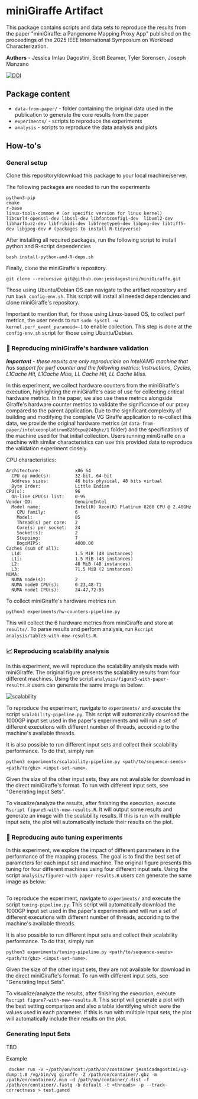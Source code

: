 # miniGiraffe Artifact
This package contains scripts and data sets to reproduce the results from the paper "miniGiraffe: a Pangenome Mapping Proxy App" published on the proceedings of the 2025 IEEE International Symposium on Workload Characterization.

**Authors** - Jessica Imlau Dagostini, Scott Beamer, Tyler Sorensen, Joseph Manzano


[![DOI](https://zenodo.org/badge/doi/10.5281/zenodo.16930194.svg)](http://dx.doi.org/10.5281/zenodo.16930194)

## Package content

- `data-from-paper/` - folder containing the original data used in the publication to generate the core results from the paper
- `experiments/` - scripts to reproduce the experiments
- `analysis` - scripts to reproduce the data analysis and plots

## How-to's

### General setup
Clone this repository/download this package to your local machine/server.

The following packages are needed to run the experiments
```
python3-pip
cmake
r-base
linux-tools-common # (or specific version for linux kernel)
libcurl4-openssl-dev libssl-dev libfontconfig1-dev  libxml2-dev libharfbuzz-dev libfribidi-dev libfreetype6-dev libpng-dev libtiff5-dev libjpeg-dev # (packages to install R-tidyverse)
```

After installing all required packages, run the following script to install python and R-script dependencies

```bash install-python-and-R-deps.sh```

Finally, clone the miniGiraffe's repository.

```git clone --recursive git@github.com:jessdagostini/miniGiraffe.git```

Those using Ubuntu/Debian OS can navigate to the artifact repository and run 
```bash config-env.sh```. This script will install all needed dependencies and clone miniGiraffe's repository.

Important to mention that, for those using Linux-based OS, to collect perf metrics, the user needs to run `sudo sysctl -w kernel.perf_event_paranoid=-1` to enable collection. This step is done at the `config-env.sh` script for those using Ubuntu/Debian.

### 🤖 Reproducing miniGiraffe's hardware validation
***Important** - these results are only reproducible on Intel/AMD machine that has support for perf counter and the following metrics: Instructions, Cycles, L1Cache Hit, L1Cache Miss, LL Cache Hit, LL Cache Miss.*

In this experiment, we collect hardware counters from the miniGiraffe's execution, highlighting the miniGiraffe's ease of use for collecting critical hardware metrics. In the paper, we also use these metrics alongside Giraffe's hardware counter metrics to validate the significance of our proxy compared to the parent application. Due to the significant complexity of building and modifying the complete VG Giraffe application to re-collect this data, we provide the original hardware metrics (at `data-from-paper/intelxeonplatinum8260cpu@240ghz/1` folder) and the specifications of the machine used for that initial collection. Users running miniGiraffe on a machine with similar characteristics can use this provided data to reproduce the validation experiment closely.

CPU characteristics:
```
Architecture:             x86_64
  CPU op-mode(s):         32-bit, 64-bit
  Address sizes:          46 bits physical, 48 bits virtual
  Byte Order:             Little Endian
CPU(s):                   96
  On-line CPU(s) list:    0-95
Vendor ID:                GenuineIntel
  Model name:             Intel(R) Xeon(R) Platinum 8260 CPU @ 2.40GHz
    CPU family:           6
    Model:                85
    Thread(s) per core:   2
    Core(s) per socket:   24
    Socket(s):            2
    Stepping:             7
    BogoMIPS:             4800.00
Caches (sum of all):      
  L1d:                    1.5 MiB (48 instances)
  L1i:                    1.5 MiB (48 instances)
  L2:                     48 MiB (48 instances)
  L3:                     71.5 MiB (2 instances)
NUMA:                     
  NUMA node(s):           2
  NUMA node0 CPU(s):      0-23,48-71
  NUMA node1 CPU(s):      24-47,72-95
```

To collect miniGiraffe's hardware metrics run

```python3 experiments/hw-counters-pipeline.py```

This will collect the 6 hardware metrics from miniGiraffe and store at `results/`.
To parse results and perform analysis, run
```Rscript analysis/table5-with-new-results.R```.


### 📈 Reproducing scalability analysis
In this experiment, we will reproduce the scalability analysis made with miniGiraffe. The original figure presents the scalability results from four different machines. Using the script `analysis/figure5-with-paper-results.R` users can generate the same image as below:

![scalability](data-from-paper/img/scalability-diff-machines.png)

To reproduce the experiment, navigate to `experiments/` and execute the script `scalability-pipeline.py`.
This script will automatically download the 1000GP input set used in the paper's experiments and will run a set of different executions with different number of threads, accoriding to the machine's available threads.

It is also possible to run different input sets and collect their scalability performance. To do that, simply run

```python3 experiments/scalability-pipeline.py <path/to/sequence-seeds> <path/to/gbz> <input-set-name>```.

Given the size of the other input sets, they are not available for download in the direct miniGiraffe's format. To run with different input sets, see "Generating Input Sets".

To visualize/analyze the results, after finishing the execution, execute
```Rscript figure5-with-new-results.R```. It will output some results and generate an image with the scalability results. If this is run with multiple input sets, the plot will automatically include their results on the plot.

### 🚀 Reproducing auto tuning experiments
In this experiment, we explore the impact of different parameters in the performance of the mapping process. The goal is to find the best set of parameters for each input set and machine. The original figure presents this tuning for four different machines using four different input sets. Using the script `analysis/figure7-with-paper-results.R` users can generate the same image as below:

![<img src="data-from-paper/img/auto-tuning-results.png" width="100"/>](data-from-paper/img/auto-tuning-results.png)

To reproduce the experiment, navigate to `experiments/` and execute the script `tuning-pipeline.py`.
This script will automatically download the 1000GP input set used in the paper's experiments and will run a set of different executions with different number of threads, accoriding to the machine's available threads.

It is also possible to run different input sets and collect their scalability performance. To do that, simply run

```python3 experiments/tuning-pipeline.py <path/to/sequence-seeds> <path/to/gbz> <input-set-name>```.

Given the size of the other input sets, they are not available for download in the direct miniGiraffe's format. To run with different input sets, see "Generating Input Sets".

To visualize/analyze the results, after finishing the execution, execute
```Rscript figure7-with-new-results.R```. This script will generate a plot with the best setting comparison and also a table identifying which were the values used in each parameter. If this is run with multiple input sets, the plot will automatically include their results on the plot.

### Generating Input Sets
TBD

Example

``` docker run -v ~/path/on/host:/path/on/container jessicadagostini/vg-dump:1.0 /vg/bin/vg giraffe -Z /path/on/container/.gbz -m /path/on/container/.min -d /path/on/container/.dist -f /path/on/container/.fastq -b default -t <threads> -p --track-correctness > test.gamcd```
